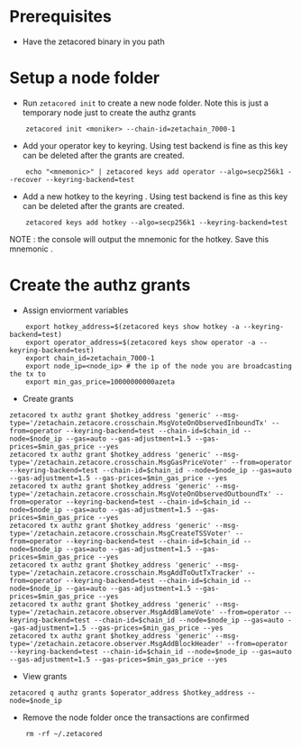 
# Prerequisites 
- Have the zetacored binary in you path

# Setup a node folder
- Run `zetacored init` to create a new node folder. Note this is just a temporary node just to create the authz grants 

```shell
    zetacored init <moniker> --chain-id=zetachain_7000-1
```
- Add your operator key to keyring. Using test backend is fine as this key can be deleted after the grants are created.

```shell
    echo "<mnemonic>" | zetacored keys add operator --algo=secp256k1 --recover --keyring-backend=test
```

- Add a new hotkey to the keyring . Using test backend is fine as this key can be deleted after the grants are created.

```shell
    zetacored keys add hotkey --algo=secp256k1 --keyring-backend=test
```
NOTE : the console will output the mnemonic for the hotkey. Save this mnemonic .
    
# Create the authz grants
- Assign enviorment variables 

```shell
    export hotkey_address=$(zetacored keys show hotkey -a --keyring-backend=test)
    export operator_address=$(zetacored keys show operator -a --keyring-backend=test)
    export chain_id=zetachain_7000-1
    export node_ip=<node_ip> # the ip of the node you are broadcasting the tx to
    export min_gas_price=10000000000azeta
```

- Create grants 
```shell
zetacored tx authz grant $hotkey_address 'generic' --msg-type='/zetachain.zetacore.crosschain.MsgVoteOnObservedInboundTx' --from=operator --keyring-backend=test --chain-id=$chain_id --node=$node_ip --gas=auto --gas-adjustment=1.5 --gas-prices=$min_gas_price --yes
zetacored tx authz grant $hotkey_address 'generic' --msg-type='/zetachain.zetacore.crosschain.MsgGasPriceVoter' --from=operator --keyring-backend=test --chain-id=$chain_id --node=$node_ip --gas=auto --gas-adjustment=1.5 --gas-prices=$min_gas_price --yes
zetacored tx authz grant $hotkey_address 'generic' --msg-type='/zetachain.zetacore.crosschain.MsgVoteOnObservedOutboundTx' --from=operator --keyring-backend=test --chain-id=$chain_id --node=$node_ip --gas=auto --gas-adjustment=1.5 --gas-prices=$min_gas_price --yes
zetacored tx authz grant $hotkey_address 'generic' --msg-type='/zetachain.zetacore.crosschain.MsgCreateTSSVoter' --from=operator --keyring-backend=test --chain-id=$chain_id --node=$node_ip --gas=auto --gas-adjustment=1.5 --gas-prices=$min_gas_price --yes
zetacored tx authz grant $hotkey_address 'generic' --msg-type='/zetachain.zetacore.crosschain.MsgAddToOutTxTracker' --from=operator --keyring-backend=test --chain-id=$chain_id --node=$node_ip --gas=auto --gas-adjustment=1.5 --gas-prices=$min_gas_price --yes
zetacored tx authz grant $hotkey_address 'generic' --msg-type='/zetachain.zetacore.observer.MsgAddBlameVote' --from=operator --keyring-backend=test --chain-id=$chain_id --node=$node_ip --gas=auto --gas-adjustment=1.5 --gas-prices=$min_gas_price --yes
zetacored tx authz grant $hotkey_address 'generic' --msg-type='/zetachain.zetacore.observer.MsgAddBlockHeader' --from=operator --keyring-backend=test --chain-id=$chain_id --node=$node_ip --gas=auto --gas-adjustment=1.5 --gas-prices=$min_gas_price --yes

```
- View grants 
```shell
zetacored q authz grants $operator_address $hotkey_address --node=$node_ip
```

- Remove the node folder once the transactions are confirmed

```shell
    rm -rf ~/.zetacored
``` 